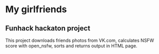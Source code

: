 # My girlfriends
## Funhack hackaton project

This project downloads friends photos from VK.com, calculates NSFW score with open_nsfw, sorts and returns output in HTML page.